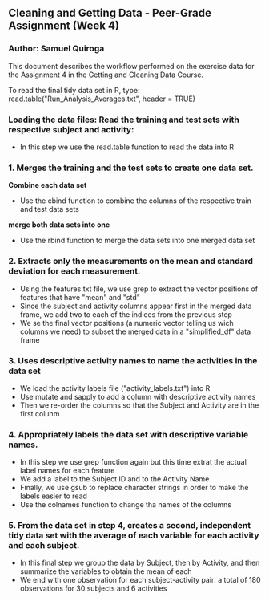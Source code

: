 ## Cleaning and Getting Data - Peer-Grade Assignment (Week 4)
### Author: Samuel Quiroga

This document describes the workflow performed on the exercise data for the Assignment 4 in the Getting and Cleaning Data Course. 

To read the final tidy data set in R, type: read.table("Run_Analysis_Averages.txt", header = TRUE)

### Loading the data files: Read the training and test sets with respective subject and activity:
* In this step we use the read.table function to read the data into R

### 1. Merges the training and the test sets to create one data set. 

**Combine each data set**
* Use the cbind function to combine the columns of the respective train and test data sets

**merge both data sets into one**
* Use the rbind function to merge the data sets into one merged data set

### 2. Extracts only the measurements on the mean and standard deviation for each measurement.
* Using the features.txt file, we use grep to extract the vector positions of features that have "mean" and "std"
* Since the subject and activity columns appear first in the merged data frame, we add two to each of the indices from the previous step
* We se the final vector positions (a numeric vector telling us wich columns we need) to subset the merged data in a "simplified_df" data frame

### 3. Uses descriptive activity names to name the activities in the data set
* We load the activity labels file ("activity_labels.txt") into R
* Use mutate and sapply to add a column with descriptive activity names
* Then we re-order the columns so that the Subject and Activity are in the first colunm

### 4. Appropriately labels the data set with descriptive variable names.
* In this step we use grep function again but this time extrat the actual label names for each feature
* We add a label to the Subject ID and to the Activity Name
* Finally, we use gsub to replace character strings in order to make the labels easier to read
* Use the colnames function to change tha names of the columns

### 5. From the data set in step 4, creates a second, independent tidy data set with the average of each variable for each activity and each subject.
* In this final step we group the data by Subject, then by Activity, and then summarize the variables to obtain the mean of each
* We end with one observation for each subject-activity pair: a total of 180 observations for 30 subjects and 6 activities
